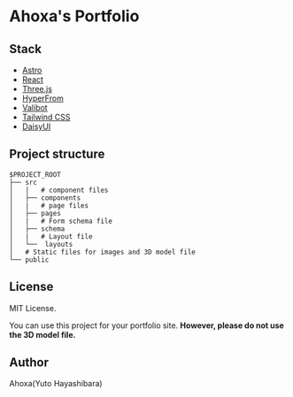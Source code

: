 # Ahoxa's Portfolio

## Stack

- [Astro](https://astro.build/)
- [React](https://reactjs.org/)
- [Three.js](https://threejs.org/)
- [HyperFrom](https://hyperform.jp)
- [Valibot](https://valibot.dev)
- [Tailwind CSS](https://tailwindcss.com/)
- [DaisyUI](https://daisyui.com/)

## Project structure

```
$PROJECT_ROOT
├── src
│   |   # component files
│   ├── components
│   |   # page files
│   ├── pages
│   |   # Form schema file
│   ├── schema
│   |   # Layout file
│   └──  layouts
│   # Static files for images and 3D model file
└── public
```

## License

MIT License.

You can use this project for your portfolio site.
**However, please do not use the 3D model file.**

## Author
Ahoxa(Yuto Hayashibara)